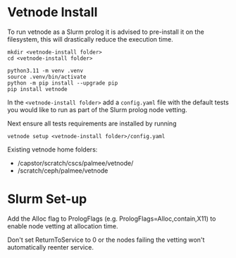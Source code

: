 # Vetnode Install
To run vetnode as a Slurm prolog it is advised to pre-install it on the filesystem, this will drastically reduce the execution time.

```
mkdir <vetnode-install folder>
cd <vetnode-install folder>

python3.11 -m venv .venv
source .venv/bin/activate
python -m pip install --upgrade pip
pip install vetnode
```

In the `<vetnode-install folder>` add a `config.yaml` file with the default tests you would like to run as part of the Slurm prolog node vetting.

Next ensure all tests requirements are installed by running

```
vetnode setup <vetnode-install folder>/config.yaml
```

Existing vetnode home folders:
- /capstor/scratch/cscs/palmee/vetnode/
- /scratch/ceph/palmee/vetnode


# Slurm Set-up

Add the Alloc flag to PrologFlags (e.g. PrologFlags=Alloc,contain,X11) to enable node vetting at allocation time.

Don't set ReturnToService to 0 or the nodes failing the vetting won't automatically reenter service. 